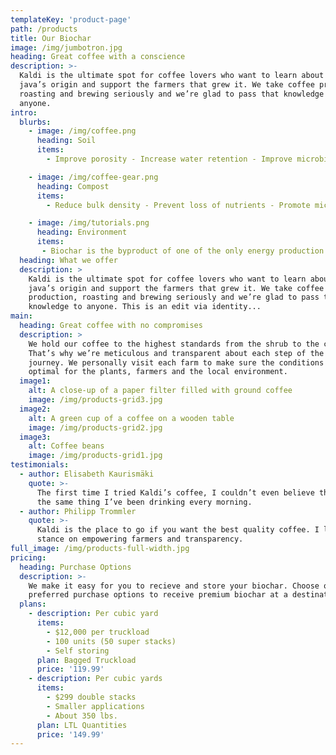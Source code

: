 ```yaml
---
templateKey: 'product-page'
path: /products
title: Our Biochar
image: /img/jumbotron.jpg
heading: Great coffee with a conscience
description: >-
  Kaldi is the ultimate spot for coffee lovers who want to learn about their
  java’s origin and support the farmers that grew it. We take coffee production,
  roasting and brewing seriously and we’re glad to pass that knowledge to
  anyone.
intro:
  blurbs:
    - image: /img/coffee.png
      heading: Soil
      items: 
        - Improve porosity - Increase water retention - Improve microbial properties - Increase aggregation - Decrease acidity 

    - image: /img/coffee-gear.png
      heading: Compost
      items: 
        - Reduce bulk density - Prevent loss of nutrients - Promote microbial activity - Reduce ammonia loss - Reduce emissions 

    - image: /img/tutorials.png
      heading: Environment
      items: 
       - Biochar is the byproduct of one of the only energy production systems that puts more carbon back into the earth than emits.
  heading: What we offer
  description: >
    Kaldi is the ultimate spot for coffee lovers who want to learn about their
    java’s origin and support the farmers that grew it. We take coffee
    production, roasting and brewing seriously and we’re glad to pass that
    knowledge to anyone. This is an edit via identity...
main:
  heading: Great coffee with no compromises
  description: >
    We hold our coffee to the highest standards from the shrub to the cup.
    That’s why we’re meticulous and transparent about each step of the coffee’s
    journey. We personally visit each farm to make sure the conditions are
    optimal for the plants, farmers and the local environment.
  image1:
    alt: A close-up of a paper filter filled with ground coffee
    image: /img/products-grid3.jpg
  image2:
    alt: A green cup of a coffee on a wooden table
    image: /img/products-grid2.jpg
  image3:
    alt: Coffee beans
    image: /img/products-grid1.jpg
testimonials:
  - author: Elisabeth Kaurismäki
    quote: >-
      The first time I tried Kaldi’s coffee, I couldn’t even believe that was
      the same thing I’ve been drinking every morning.
  - author: Philipp Trommler
    quote: >-
      Kaldi is the place to go if you want the best quality coffee. I love their
      stance on empowering farmers and transparency.
full_image: /img/products-full-width.jpg
pricing:
  heading: Purchase Options
  description: >-
    We make it easy for you to recieve and store your biochar. Choose one of our
    preferred purchase options to receive premium biochar at a destination of your choice. Contact us about more details and payment info.
  plans:
    - description: Per cubic yard
      items:
        - $12,000 per truckload
        - 100 units (50 super stacks)
        - Self storing
      plan: Bagged Truckload
      price: '119.99'
    - description: Per cubic yards
      items:
        - $299 double stacks
        - Smaller applications
        - About 350 lbs.
      plan: LTL Quantities
      price: '149.99'
---
```

